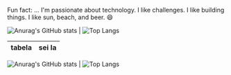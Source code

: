 Fun fact: ...
I'm passionate about technology.
I like challenges. I like building things. I like sun, beach, and beer.
😄

![Anurag's GitHub stats](https://github-readme-stats.vercel.app/api?username=gtnasser&show_icons=true&theme=transparent)
|
![Top Langs](https://github-readme-stats.vercel.app/api/top-langs/?username=anuraghazra&hide_progress=true)

tabela | sei la
--- | ---
![Anurag's GitHub stats](https://github-readme-stats.vercel.app/api?username=gtnasser&show_icons=true&theme=transparent)
|
![Top Langs](https://github-readme-stats.vercel.app/api/top-langs/?username=anuraghazra&hide_progress=true)
